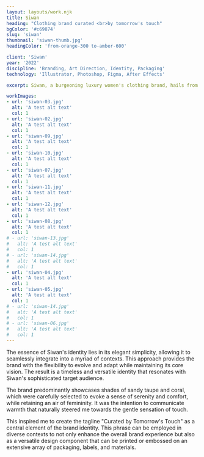 ```yaml
---
layout: layouts/work.njk
title: Siwan
heading: "Clothing brand curated <br>by tomorrow's touch"
bgColor: '#c69874'
slug: 'siwan'
thumbnail: 'siwan-thumb.jpg'
headingColor: 'from-orange-300 to-amber-600'

client: 'Siwan'
year: '2022'
discipline: 'Branding, Art Direction, Identity, Packaging'
technology: 'Illustrator, Photoshop, Figma, After Effects'

excerpt: Siwan, a burgeoning luxury women's clothing brand, hails from the vibrant city of Melbourne, Australia. I was commissioned to craft the artistic direction and devise an identity that encapsulated the client's aspirations. The client sought a minimalist and adaptable design, ensuring its suitability for diverse applications.

workImages:
- url: 'siwan-03.jpg'
  alt: 'A test alt text'
  col: 1
- url: 'siwan-02.jpg'
  alt: 'A test alt text'
  col: 1
- url: 'siwan-09.jpg'
  alt: 'A test alt text'
  col: 1
- url: 'siwan-10.jpg'
  alt: 'A test alt text'
  col: 1
- url: 'siwan-07.jpg'
  alt: 'A test alt text'
  col: 1
- url: 'siwan-11.jpg'
  alt: 'A test alt text'
  col: 1
- url: 'siwan-12.jpg'
  alt: 'A test alt text'
  col: 1
- url: 'siwan-08.jpg'
  alt: 'A test alt text'
  col: 1
# - url: 'siwan-13.jpg'
#   alt: 'A test alt text'
#   col: 1
# - url: 'siwan-14.jpg'
#   alt: 'A test alt text'
#   col: 1
- url: 'siwan-04.jpg'
  alt: 'A test alt text'
  col: 1
- url: 'siwan-05.jpg'
  alt: 'A test alt text'
  col: 1
# - url: 'siwan-14.jpg'
#   alt: 'A test alt text'
#   col: 1
# - url: 'siwan-06.jpg'
#   alt: 'A test alt text'
#   col: 1
---
```


The essence of Siwan's identity lies in its elegant simplicity, allowing it to seamlessly integrate into a myriad of contexts. This approach provides the brand with the flexibility to evolve and adapt while maintaining its core vision. The result is a timeless and versatile identity that resonates with Siwan's sophisticated target audience.

The brand predominantly showcases shades of sandy taupe and coral, which were carefully selected to evoke a sense of serenity and comfort, while retaining an air of femininity. It was the intention to communicate warmth that naturally steered me towards the gentle sensation of touch.

This inspired me to create the tagline "Curated by Tomorrow's Touch" as a central element of the brand identity. This phrase can be employed in diverse contexts to not only enhance the overall brand experience but also as a versatile design component that can be printed or embossed on an extensive array of packaging, labels, and materials.